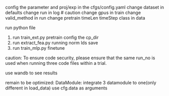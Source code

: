 config the parameter and proj/exp in the cfgs/config.yaml
    change dataset in defaults
    change run in log   # caution
    change gpus in train
    change valid_method in run
    change pretrain timeLen timeStep class in data


run python file
1. run train_ext.py  pretrain 
    config the cp_dir 
2. run extract_fea.py   running norm lds save
3. run train_mlp.py   finetune

caution:
To ensure code security, please ensure that the same run_no is used when running three code files within a trial.


use wandb to see results

remain to be optimized:
DataModule:
    integrate 3 datamodule to one(only different in load_data)
    use cfg.data as arguments
    <!-- integrate pretrain(ext) and finetune(mlp) -->


